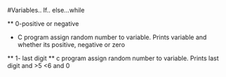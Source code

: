 #Variables.. If.. else...while

** 0-positive or negative 
* C program assign random number to variable. Prints variable and whether its positive, negative or zero

** 1- last digit
** c program assign random number to variable. Prints last digit and >5 <6 and 0



